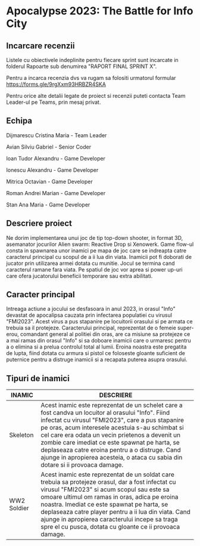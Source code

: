# Apocalypse 2023: The Battle for Info City

## Incarcare recenzii

Listele cu obiectivele indeplinite pentru fiecare sprint sunt incarcate in folderul Rapoarte sub denumirea "RAPORT FINAL SPRINT X".

Pentru a incarca recenzia dvs va rugam sa folositi urmatorul formular https://forms.gle/9rgXxm93HRBZR4SKA

Pentru orice alte detalii legate de proiect si recenzii puteti contacta Team Leader-ul pe Teams, prin mesaj privat. 



## Echipa

Dijmarescu Cristina Maria - Team Leader

Avian Silviu Gabriel - Senior Coder

Ioan Tudor Alexandru - Game Developer

Ionescu Alexandru - Game Developer

Mitrica Octavian - Game Developer

Roman Andrei Marian - Game Developer

Stan Ana Maria - Game Developer



## Descriere proiect

Ne dorim implementarea unui joc de tip top-down shooter, in format 3D, asemanator jocurilor Alien swarm: Reactive Drop si Xenowerk. Game flow-ul consta in spawnarea unor inamici pe mapa de joc care se indreapta catre caracterul principal cu scopul de a ii lua din viata. Inamicii pot fi doborati de jucator prin utilizarea armei dotata cu munitie. Jocul se termina cand caracterul ramane fara viata. Pe spatiul de joc vor aprea si power up-uri care ofera jucatorului beneficii temporare sau extra abilitati.

## Caracter principal

Intreaga actiune a jocului se desfasoara in anul 2023, in orasul "Info" devastat de apocalipsa cauzata prin infectarea populatiei cu virusul "FMI2023". Acest virus a pus stapanire pe locuitorii orasului si pe armata ce trebuia sa il protejeze. Caracterului principal, reprezentat de o femeie super-erou, comandant general al politiei din oras, are ca misiune sa protejeze ce a mai ramas din orasul "Info" si sa doboare inamicii care o urmaresc pentru a o elimina si a prelua controlul total al lumii. Eroina noastra este pregatita de lupta, fiind dotata cu armura si pistol ce foloseste gloante suficient de puternice pentru a distruge inamicii si a recapata puterea asupra orasului.

## Tipuri de inamici

INAMIC  | DESCRIERE
------------- | -------------
Skeleton  | Acest inamic este reprezentat de un schelet care a fost candva un locuitor al orasului "Info". Fiind infectat cu virusul "FMI2023", care a pus stapanire pe oras, acum interesele acestuia s-au schimbat si cel care era odata un vecin prietenos a devenit un zombie care imediat ce este spawnat pe harta, se deplaseaza catre eroina pentru a o distruge. Cand ajunge in apropierea acesteia, o ataca cu sabia din dotare si ii provoaca damage.
WW2 Soldier  | Acest inamic este reprezentat de un soldat care trebuia sa protejeze orasul, dar a fost infectat cu virusul "FMI2023" si acum scopul sau este sa omoare ultimul om ramas in oras, adica pe eroina noastra. Imediat ce este spawnat pe harta, se deplaseaza catre player pentru a ii lua din viata. Cand ajunge in apropierea caracterului incepe sa traga spre el cu pusca, dotata cu gloante ce ii provoaca damage. 
